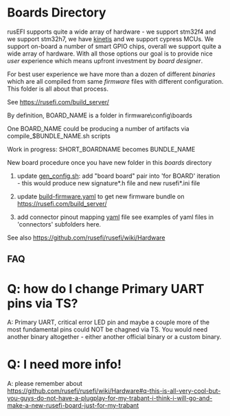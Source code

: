# Boards Directory

rusEFI supports quite a wide array of hardware - we support stm32f4 and we support stm32h7, we have [kinetis](https://www.nxp.com/products/processors-and-microcontrollers/arm-microcontrollers/general-purpose-mcus/k-series-cortex-m4:KINETIS_K_SERIES) and we support cypress MCUs. We support on-board a number of smart GPIO chips, overall we support quite a wide array of hardware. With all those options our goal is to provide nice _user_ experience which means upfront investment by _board designer_.

For best user experience we have more than a dozen of different _binaries_ which are all compiled from same _firmware_ files with different configuration. This folder is all about that process.

See https://rusefi.com/build_server/

By definition, BOARD_NAME is a folder in firmware\config\boards

One BOARD_NAME could be producing a number of artifacts via compile_$BUNDLE_NAME.sh scripts

Work in progress: SHORT_BOARDNAME becomes BUNDLE_NAME

New board procedure once you have new folder in this *boards* directory

1) update [gen_config.sh](https://github.com/rusefi/rusefi/blob/master/firmware/gen_config.sh): add "board board" pair into 'for BOARD' iteration - this would produce new signature*.h file and new rusefi*.ini file

2) update [build-firmware.yaml](https://github.com/rusefi/rusefi/blob/master/.github/workflows/build-firmware.yaml) to get new firmware bundle on https://rusefi.com/build_server/

3) add connector pinout mapping [yaml](https://en.wikipedia.org/wiki/YAML) file see examples of yaml files in 'connectors' subfolders here.


See also https://github.com/rusefi/rusefi/wiki/Hardware


## FAQ

# Q: how do I change Primary UART pins via TS?

A: Primary UART, critical error LED pin and maybe a couple more of the most fundamental pins could NOT be chagned via TS. You would need another binary altogether - either another official binary or a custom binary.

# Q: I need more info!

A: please remember about https://github.com/rusefi/rusefi/wiki/Hardware#q-this-is-all-very-cool-but-you-guys-do-not-have-a-plugplay-for-my-trabant-i-think-i-will-go-and-make-a-new-rusefi-board-just-for-my-trabant

